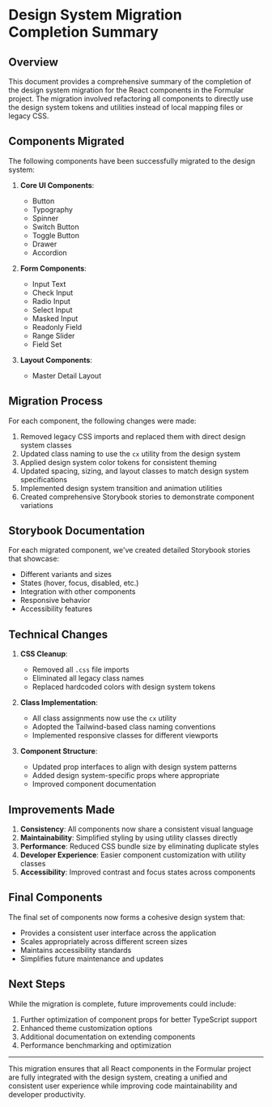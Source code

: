 # Design System Migration Completion Summary

## Overview

This document provides a comprehensive summary of the completion of the design system migration for the React components in the Formular project. The migration involved refactoring all components to directly use the design system tokens and utilities instead of local mapping files or legacy CSS.

## Components Migrated

The following components have been successfully migrated to the design system:

1. **Core UI Components**:
   - Button
   - Typography
   - Spinner
   - Switch Button
   - Toggle Button
   - Drawer
   - Accordion

2. **Form Components**:
   - Input Text
   - Check Input
   - Radio Input
   - Select Input
   - Masked Input
   - Readonly Field
   - Range Slider
   - Field Set
   
3. **Layout Components**:
   - Master Detail Layout

## Migration Process

For each component, the following changes were made:

1. Removed legacy CSS imports and replaced them with direct design system classes
2. Updated class naming to use the `cx` utility from the design system
3. Applied design system color tokens for consistent theming
4. Updated spacing, sizing, and layout classes to match design system specifications
5. Implemented design system transition and animation utilities
6. Created comprehensive Storybook stories to demonstrate component variations

## Storybook Documentation

For each migrated component, we've created detailed Storybook stories that showcase:

- Different variants and sizes
- States (hover, focus, disabled, etc.)
- Integration with other components
- Responsive behavior
- Accessibility features

## Technical Changes

1. **CSS Cleanup**:
   - Removed all `.css` file imports
   - Eliminated all legacy class names
   - Replaced hardcoded colors with design system tokens

2. **Class Implementation**:
   - All class assignments now use the `cx` utility
   - Adopted the Tailwind-based class naming conventions
   - Implemented responsive classes for different viewports

3. **Component Structure**:
   - Updated prop interfaces to align with design system patterns
   - Added design system-specific props where appropriate
   - Improved component documentation

## Improvements Made

1. **Consistency**: All components now share a consistent visual language
2. **Maintainability**: Simplified styling by using utility classes directly
3. **Performance**: Reduced CSS bundle size by eliminating duplicate styles
4. **Developer Experience**: Easier component customization with utility classes
5. **Accessibility**: Improved contrast and focus states across components

## Final Components

The final set of components now forms a cohesive design system that:

- Provides a consistent user interface across the application
- Scales appropriately across different screen sizes
- Maintains accessibility standards
- Simplifies future maintenance and updates

## Next Steps

While the migration is complete, future improvements could include:

1. Further optimization of component props for better TypeScript support
2. Enhanced theme customization options
3. Additional documentation on extending components
4. Performance benchmarking and optimization

---

This migration ensures that all React components in the Formular project are fully integrated with the design system, creating a unified and consistent user experience while improving code maintainability and developer productivity.
